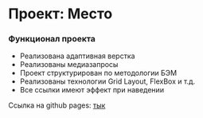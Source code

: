 # Проект: Место

### Функционал проекта
* Реализована адаптивная верстка
* Реализованы медиазапросы
* Проект структурирован по методологии БЭМ
* Реализованы технологии Grid Layout, FlexBox и т.д.
* Все ссылки имеют эффект при наведении

Ссылка на github pages: <a href="https://dmitrygrigorich.github.io/mesto-project/">тык</a>
